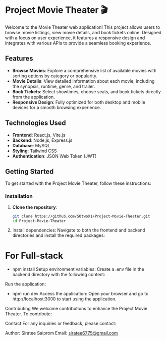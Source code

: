 # Project Movie Theater 🎬

Welcome to the Movie Theater web application! This project allows users to browse movie listings, view movie details, and book tickets online. Designed with a focus on user experience, it features a responsive design and integrates with various APIs to provide a seamless booking experience.

## Features

- **Browse Movies**: Explore a comprehensive list of available movies with sorting options by category or popularity.
- **Movie Details**: View detailed information about each movie, including the synopsis, runtime, genre, and trailer.
- **Book Tickets**: Select showtimes, choose seats, and book tickets directly from the application.
- **Responsive Design**: Fully optimized for both desktop and mobile devices for a smooth browsing experience.

## Technologies Used

- **Frontend**: React.js, Vite.js
- **Backend**: Node.js, Express.js
- **Database**: MySQL
- **Styling**: Tailwind CSS
- **Authentication**: JSON Web Token (JWT)

## Getting Started

To get started with the Project Movie Theater, follow these instructions:

### Installation

1. **Clone the repository**:
   ```bash
   git clone https://github.com/SOtwoX1/Project-Movie-Theater.git
   cd Project-Movie-Theater
   
2. Install dependencies: Navigate to both the frontend and backend directories and install the required packages:
   
# For Full-stack
- npm install
Setup environment variables: Create a .env file in the backend directory with the following content:


Run the application:
- npm run dev
Access the application: Open your browser and go to http://localhost:3000 to start using the application.

Contributing
We welcome contributions to enhance the Project Movie Theater. To contribute:


Contact
For any inquiries or feedback, please contact:

Author: Siratee Saiprom
Email: siratee6775@gmail.com

